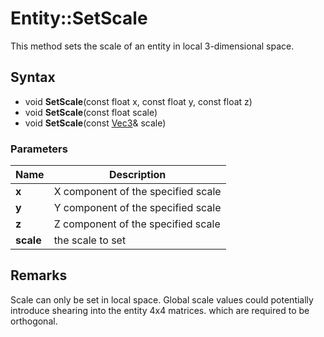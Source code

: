 # Entity::SetScale
This method sets the scale of an entity in local 3-dimensional space.

## Syntax
* void **SetScale**(const float x, const float y, const float z)
* void **SetScale**(const float scale)
* void **SetScale**(const [Vec3](Vec3.md)& scale)

### Parameters
| Name | Description |
| ------ | ------ |
| **x** | X component of the specified scale |
| **y** | Y component of the specified scale |
| **z** | Z component of the specified scale |
| **scale** | the scale to set |

## Remarks ##
Scale can only be set in local space. Global scale values could potentially introduce shearing into the entity 4x4 matrices. which are required to be orthogonal.